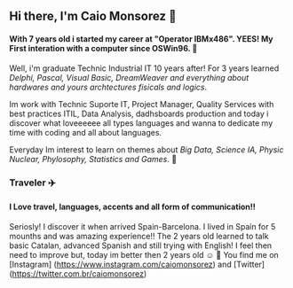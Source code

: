 ## Hi there, I'm Caio Monsorez  👋

#### With 7 years old i started my career at "Operator IBMx486". YEES! My First interation with a computer since OSWin96. :baby:
Well, i'm graduate Technic Industrial IT 10 years after! For 3 years learned *Delphi, Pascal, Visual Basic, DreamWeaver and everything about hardwares and yours archtectures fisicals and logics*.

Im work with Technic Suporte IT, Project Manager, Quality Services with best practices ITIL, Data Analysis, dadhsboards production
and today i discover what loveeeeee all types languages and wanna to dedicate my time with coding and all about languages.

Everyday Im interest to learn on themes about *Big Data, Science IA, Physic Nuclear, Phylosophy, Statistics and Games*. :full_moon_with_face:

### Traveler :airplane:

#### I Love travel, languages, accents and all form of communication!! 
Seriosly! I discover it when arrived Spain-Barcelona. I lived in Spain for 5 mounths and was amazing experience!! 
The 2 years old learned to talk basic Catalan, advanced Spanish and still trying with English! I feel then need to improve but, today im better then 2 years old :relaxed: :muscle:
You find me on [Instagram] (https://www.instagram.com/caiomonsorez) and [Twitter] (https://twitter.com.br/caiomonsorez)

<!--
**CaioMonsorez/CaioMonsorez** is a ✨ _special_ ✨ repository because its `README.md` (this file) appears on your GitHub profile.

- 🔭 I’m currently working on my personal project ITBOOK
- 🌱 I’m currently learning JavaScript, CSS, MySQL, HTML and Bootstrap 4
- 👯 I’m looking to collaborate on HTML, CSS and Bootstrap 4
- 🤔 I’m looking for help with Python and Django

